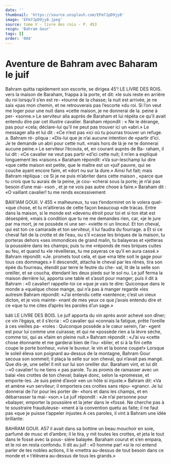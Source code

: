 ```yaml
---
date: ''
thumbnail: 'https://source.unsplash.com/EFm7JpD9jy8'
image: 'EFm7JpD9jy8.jpeg'
source: tome V - livre des rois - P. 453
reign: 'Bahram Gour'
tags: []
order: '004'
---
```


# Aventure de Bahram avec Baharam le juif

Bahram quitta rapidement son escorte, se dirigea
45’! LE LIVRE DES ROIS.
vers la maison de Baraham, frappa à la porte, et dit: «le suis reste en arrière du roi lorsqu’il s’en est re-
«tourné de la chasse; la nuit est arrivée, je ne sais «pas mon chemin, et ne retrouverais pas l’escorte «du roi. Si l’on veut me loger pour une nuit dans «cette maison, je ne donnerai de la. peine à per- «sonne.» Le serviteur alla auprès de Baraham et
lui répéta ce qu’il avait entendu dire par cet illustre cavalier. Baraham répondit : « Ne le dérange, pas pour «cela; déclare-lui qu’il ne peut pas trouver ici un «abri.» Le messager alla et lui dit : «Ce n’est pas «ici où tu pourras trouver un refuge. a. Bahram ré- pliqua : «Dis-lui que je n’ai aucune intention de «partir d’ici. Je te demande un abri pour cette nuit. «mais hors de là je ne te donnerai aucune peine.» Le serviteur l’écouta, et, en courant auprès de Ba-
raham, il lui dit : «Ce cavalier ne veut pas partir «d’ici cette nuit; il m’en a expliqué longuement les
«raisons.»
Baraham répondit: «Va sur-leschamp lui dire «que cette maison est petite, que le maître est un
«juif pauvre, qui se couche ayant encore faim, et «dort nu sur la dure.» Ainsi fut fait; mais Bahram répliqua : ce Si je ne puis m’abriter dans cette maison , «parce que tu crois que tu aurais de la peine, je cou- «cherai sous la porte; je n’ai pas besoin d’une mai-
«son , et je ne vois pas autre chose à faire.» Baraham dit : «O vaillant cavalier! tu me rends excessivement

BAlll’lAM GOUll. V 455 « malheureux, tu vas t’endormiret on le volera quel-
«que chose, et tu m’altireras de cette façon beaucoup
«de tracas. Entre dans la maison, si le monde est «devenu étroit pour toi et si ton état est désespéré,
«mais à condition que tu ne me demandes rien, car, «je le jure par ma mort, je ne possède ni une ser- «viette ni un linceul. Et ton cheval, qui est ton ce camarade et ton serviteur, il lui faudra du fourrage. a Et si ce cheval fait de la crotte et de l’eau, ou s’il
«casse les briques de la maison, tu porteras dehors «ses immondices de grand malin, tu balayeras et «jetteras la poussière dans les champs; puis tu me «réponds de mes briques cuites au feu, et quand tu
«le réveilleras, tu me payeras ce qu’il en aura cassé.» Bahram répondit: «Je. promets tout cela, et que
«ma tête soit le gage pour tous ces dommages.» Il descendit, attacha le cheval par les rênes, tira son épée du fourreau, étendit par terre le feutre du che-
val, lit de la selle son oreiller, et se coucha, étendant les deux pieds sur le sol nu. Le juif ferma la maison derrière lui, apporta une table et s’assit pour manger;
puis il dit à Bahram : «0 cavalier! rappelle-toi ce
«que je vais te dire: Quiconque dans le monde a «quelque chose mange, qui n’a pas à manger regarde
«les autresm Bahram répondit: «J’ai entendu cette «sentence; c’est un vieux dicton, et je vois mainte- «nant de mes yeux ce que j’avais entendu dire et ce «que tu me cites d’après les paroles d’un sage.»

bâti LE LIVRE DES BOIS.
Le juif apporta du vin après avoir achevé son
dîner; ce vin l’égaya, et il s’écria : «O cavalier qui
«connais la fatigue, prête l’oreille à ces vieilles pa- «roles : Quiconque possède a le cœur serein, l’ar- «gent est pour lui comme une cuirasse; et qui ne «possède rien a la lèvre sèche, comme toi, qui as «faim en pleine nuit.» Bahram répondit : «J’ai vu
«cette chose étonnante et me garderai bien de l’ou- «blier, et si à la fini cette coupe le porte bonheur, «vive le buveur. le vin et la bonne coupe!»
Lorsque le soleil éleva son poignard au-dessus de la montagne, Bahram Gour secoua son sommeil; il plaça la selle sur son cheval, qui n’avait pas mangé.
Que dis-je, une selle! Il mit sur lui son oreiller dur. Baraham vint, et lui dit :-«0 cavalier! tu ne tiens
« pas parole. Tu as promis de ramasser avec un balai «les crottes de ton cheval; balaye donc, selon la «promesse, et emporte-les. Je suis peiné d’avoir
«en un hôte si injuste.» Bahram dit: «Va et amène
«un serviteur; il emportera ces crottes sans répu- «gnancr. Je lui donnerai de l’or pour les porter de- «hors et dans les champs, et en débarrasser ta mai- «son.» Le juif répondit : «Je n’ai personne pour «balayer, emporter la poussière et la jeter dans le «fossé. Ne cherche pas à te soustraire frauduleuse- «ment à la convention quetu as faite; il ne faut pas «que je puisse t’appeler injustes
A ces paroles, il vint à Bahram une idée brillante:

BAHRAM GOUll. A57 il avait dans sa bottine un beau mouchoir en soie,
parfumé de musc et d’ambre; il le tira, y mit toutes
les crottes, et jeta le tout dans le fossé avec la pous- sière balayée. Baraham courut et s’en empara, et le
roi en resta confondu. Il dit au juif : «0 homme par! «si le roi entend parler de tes nobles actions, il le «mettra au-dessus de tout besoin dans ce monde et « t’élèvera au-dessus de tous les grands.»
